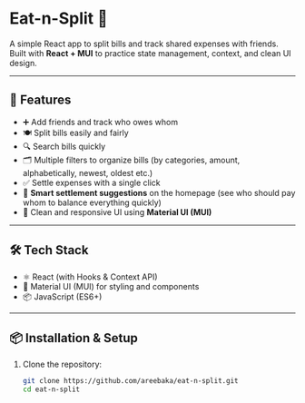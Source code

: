 # Eat-n-Split 💸

A simple React app to split bills and track shared expenses with friends.  
Built with **React + MUI** to practice state management, context, and clean UI design.

---

## 🚀 Features
- ➕ Add friends and track who owes whom  
- 🍽️ Split bills easily and fairly  
- 🔍 Search bills quickly  
- 🗂️ Multiple filters to organize bills (by categories, amount, alphabetically, newest, oldest etc.)  
- ✅ Settle expenses with a single click  
- 🤝 **Smart settlement suggestions** on the homepage (see who should pay whom to balance everything quickly)  
- 🎨 Clean and responsive UI using **Material UI (MUI)**  

---

## 🛠️ Tech Stack
- ⚛️ React (with Hooks & Context API)  
- 🎨 Material UI (MUI) for styling and components  
- 📦 JavaScript (ES6+)  

---

## 📦 Installation & Setup

1. Clone the repository:
   ```bash
   git clone https://github.com/areebaka/eat-n-split.git
   cd eat-n-split
